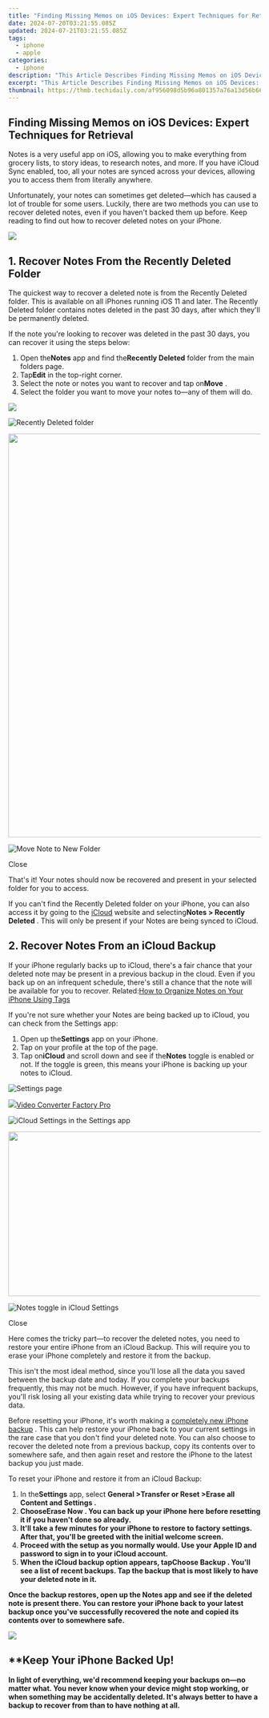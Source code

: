 ```yaml
---
title: "Finding Missing Memos on iOS Devices: Expert Techniques for Retrieval"
date: 2024-07-20T03:21:55.085Z
updated: 2024-07-21T03:21:55.085Z
tags:
  - iphone
  - apple
categories:
  - iphone
description: "This Article Describes Finding Missing Memos on iOS Devices: Expert Techniques for Retrieval"
excerpt: "This Article Describes Finding Missing Memos on iOS Devices: Expert Techniques for Retrieval"
thumbnail: https://thmb.techidaily.com/af956098d5b96a801357a76a13d56b662de68774c389334d69f7a5956a829c6f.jpg
---
```


## Finding Missing Memos on iOS Devices: Expert Techniques for Retrieval

 Notes is a very useful app on iOS, allowing you to make everything from grocery lists, to story ideas, to research notes, and more. If you have iCloud Sync enabled, too, all your notes are synced across your devices, allowing you to access them from literally anywhere.

 Unfortunately, your notes can sometimes get deleted—which has caused a lot of trouble for some users. Luckily, there are two methods you can use to recover deleted notes, even if you haven't backed them up before. Keep reading to find out how to recover deleted notes on your iPhone.

<!-- affiliate ads begin -->
<a href="https://secure.2checkout.com/order/checkout.php?PRODS=4940312&QTY=1&AFFILIATE=108875&CART=1"><img src="https://secure.avangate.com/images/merchant/333ac5d90817d69113471fbb6e531bee/sps-partnership-728x90eng.png" border="0"></a>
<!-- affiliate ads end -->
## 1\. Recover Notes From the Recently Deleted Folder

 The quickest way to recover a deleted note is from the Recently Deleted folder. This is available on all iPhones running iOS 11 and later. The Recently Deleted folder contains notes deleted in the past 30 days, after which they'll be permanently deleted.

 If the note you're looking to recover was deleted in the past 30 days, you can recover it using the steps below:

1. Open the**Notes** app and find the**Recently Deleted** folder from the main folders page.
2. Tap**Edit** in the top-right corner.
3. Select the note or notes you want to recover and tap on**Move** .
4. Select the folder you want to move your notes to—any of them will do.

<!-- affiliate ads begin -->
<a href="https://shop.mondly.com/affiliate.php?ACCOUNT=ATISTUDI&AFFILIATE=108875&PATH=https%3A%2F%2Fwww.mondly.com%3FAFFILIATE%3D108875%26RESOURCE%3D%2BEducational%2B970x90%2B"><img src="https://secure.avangate.com/images/merchant/69c418c33ec2e1a4267fa9bb77fa1428/educational-970x90.gif" border="0"></a>
<!-- affiliate ads end -->
![Recently Deleted folder](https://static1.makeuseofimages.com/wordpress/wp-content/uploads/2021/12/Recover-Deleted-Notes-iPhone-Recently-Deleted.jpg)

<!-- affiliate ads begin -->
<a href="https://atezr.pxf.io/c/5597632/2018605/18496" target="_top" id="2018605"><img src="//a.impactradius-go.com/display-ad/18496-2018605" border="0" alt="" width="798" height="807"/></a><img height="0" width="0" src="https://imp.pxf.io/i/5597632/2018605/18496" style="position:absolute;visibility:hidden;" border="0" />
<!-- affiliate ads end -->
![Move Note to New Folder](https://static1.makeuseofimages.com/wordpress/wp-content/uploads/2021/12/Recover-Deleted-Notes-iPhone-Move.jpg)

Close

 That's it! Your notes should now be recovered and present in your selected folder for you to access.

 If you can't find the Recently Deleted folder on your iPhone, you can also access it by going to the [iCloud](https://icloud.com/) website and selecting**Notes > Recently Deleted** . This will only be present if your Notes are being synced to iCloud.

## 2\. Recover Notes From an iCloud Backup

 If your iPhone regularly backs up to iCloud, there's a fair chance that your deleted note may be present in a previous backup in the cloud. Even if you back up on an infrequent schedule, there's still a chance that the note will be available for you to recover. Related:[How to Organize Notes on Your iPhone Using Tags](https://www.makeuseof.com/how-to-use-tags-in-apple-notes/)

 If you're not sure whether your Notes are being backed up to iCloud, you can check from the Settings app:

1. Open up the**Settings** app on your iPhone.
2. Tap on your profile at the top of the page.
3. Tap on**iCloud** and scroll down and see if the**Notes** toggle is enabled or not. If the toggle is green, this means your iPhone is backing up your notes to iCloud.

![Settings page](https://static1.makeuseofimages.com/wordpress/wp-content/uploads/2021/12/Recover-Deleted-Notes-iPhone-Settings.jpg)

<!-- affiliate ads begin -->
<a href="https://secure.2checkout.com/order/checkout.php?PRODS=4537547&QTY=1&AFFILIATE=108875&CART=1"><img src="https://secure.avangate.com/images/merchant/4b0a0290ad7df100b77e86839989a75e/products/vcfpro.png" border="0">Video Converter Factory Pro</a>
<!-- affiliate ads end -->
![iCloud Settings in the Settings app](https://static1.makeuseofimages.com/wordpress/wp-content/uploads/2021/12/Recover-Deleted-Notes-iPhone-iCloud.jpg)

<!-- affiliate ads begin -->
<a href="https://ursime.pxf.io/c/5597632/2092236/16384" target="_top" id="2092236"><img src="//a.impactradius-go.com/display-ad/16384-2092236" border="0" alt="" width="1920" height="329"/></a><img height="0" width="0" src="https://imp.pxf.io/i/5597632/2092236/16384" style="position:absolute;visibility:hidden;" border="0" />
<!-- affiliate ads end -->
![Notes toggle in iCloud Settings](https://static1.makeuseofimages.com/wordpress/wp-content/uploads/2021/12/Recover-Deleted-Notes-iPhone-Settings-Notes.jpg)

Close

 Here comes the tricky part—to recover the deleted notes, you need to restore your entire iPhone from an iCloud Backup. This will require you to erase your iPhone completely and restore it from the backup.

 This isn't the most ideal method, since you'll lose all the data you saved between the backup date and today. If you complete your backups frequently, this may not be much. However, if you have infrequent backups, you'll risk losing all your existing data while trying to recover your previous data.

 Before resetting your iPhone, it's worth making a [completely new iPhone backup](https://www.makeuseof.com/tag/how-to-backup-iphone-ipad/) . This can help restore your iPhone back to your current settings in the rare case that you don't find your deleted note. You can also choose to recover the deleted note from a previous backup, copy its contents over to somewhere safe, and then again reset and restore the iPhone to the latest backup you just made.

To reset your iPhone and restore it from an iCloud Backup:

1. In the**Settings** app, select **General \>Transfer or Reset \>Erase all Content and Settings .**
2. **ChooseErase Now . You can back up your iPhone here before resetting it if you haven't done so already.**
3. **It'll take a few minutes for your iPhone to restore to factory settings. After that, you'll be greeted with the initial welcome screen.**
4. **Proceed with the setup as you normally would. Use your Apple ID and password to sign in to your iCloud account.**
5. **When the iCloud backup option appears, tapChoose Backup . You'll see a list of recent backups. Tap the backup that is most likely to have your deleted note in it.**

 **Once the backup restores, open up the Notes app and see if the deleted note is present there. You can restore your iPhone back to your latest backup once you've successfully recovered the note and copied its contents over to somewhere safe.**

<!-- affiliate ads begin -->
<a href="https://shop.mondly.com/affiliate.php?ACCOUNT=ATISTUDI&AFFILIATE=108875&PATH=https%3A%2F%2Fwww.mondly.com%3FAFFILIATE%3D108875%26RESOURCE%3D%2BEducational%2B300x600%2B"><img src="https://secure.avangate.com/images/merchant/69c418c33ec2e1a4267fa9bb77fa1428/educational-300x600.gif" border="0"></a>
<!-- affiliate ads end -->
## ****Keep Your iPhone Backed Up!**

 **In light of everything, we'd recommend keeping your backups on—no matter what. You never know when your device might stop working, or when something may be accidentally deleted. It's always better to have a backup to recover from than to have nothing at all.**

<ins class="adsbygoogle"
     style="display:block"
     data-ad-format="autorelaxed"
     data-ad-client="ca-pub-7571918770474297"
     data-ad-slot="1223367746"></ins>



<ins class="adsbygoogle"
     style="display:block"
     data-ad-client="ca-pub-7571918770474297"
     data-ad-slot="8358498916"
     data-ad-format="auto"
     data-full-width-responsive="true"></ins>


